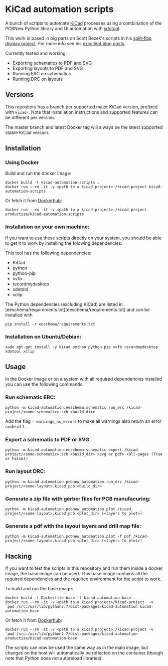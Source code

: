 KiCad automation scripts
========================

A bunch of scripts to automate [KiCad] processes using a combination of the
PCBNew Python library and UI automation with [xdotool].

This work is based in big parts on Scott Bezek's scripts in his
[split-flap display project][split-flap].
For more info see his [excellent blog posts][scot's blog].

Currently tested and working:

- Exporting schematics to PDF and SVG
- Exporting layouts to PDF and SVG
- Running ERC on schematics
- Running DRC on layouts

## Versions

This repository has a branch per supported major KiCad version, prefixed with
`kicad-`. Note that installation instructions and supported features can be
different per version.

The master branch and latest Docker tag will always be the latest supported
stable KiCad version.

## Installation

### Using Docker

Build and run the docker image:

```
docker build -t kicad-automation-scripts .
docker run --rm -it -v <path to a kicad project>:/kicad-project kicad-automation-scripts
```

Or fetch it from [Dockerhub]:

```
docker run --rm -it -v <path to a kicad project>:/kicad-project productize/kicad-automation-scripts
```

### Installation on your own machine:

If you want to use these scripts directly on your system, you should be able to
get it to work by installing the folowing dependencies:

This tool has the following dependencies:
- KiCad
- python
- python-pip
- xvfb
- recordmydesktop
- xdotool
- xclip

The Python dependencies (excluding KiCad) are listed in
[eeschema/requirements.txt][eeschema/requirements.txt] and can be installed with

```
pip install -r eeschema/requirements.txt
```

### Installation on Ubuntu/Debian:

```
sudo apt-get install -y kicad python python-pip xvfb recordmydesktop xdotool xclip
```

## Usage

In the Docker image or on a system with all required dependencies installed you
can use the following commands:

### Run schematic ERC:

```
python -m kicad-automation.eeschema.schematic run_erc /kicad-project/<some-schematic>.sch <build_dir>
```

Add the flag `--warnings_as_errors` to make all warnings also return an error code of `1`.

### Export a schematic to PDF or SVG

```
python -m kicad-automation.eeschema.schematic export /kicad-project/<some-schematic>.sch <build_dir> <svg or pdf> <all-pages (True or False)>
```

### Run layout DRC:

```
python -m kicad-automation.pcbnew_automation.run_drc /kicad-project/<some-layout>.kicad_pcb <build_dir>
```

### Generate a zip file with gerber files for PCB manufacuring:

```
python -m kicad-automation.pcbnew_automation.plot /kicad-project/<some-layout>.kicad_pcb <plot_dir> [<layers to plot>]
```

### Generate a pdf with the layout layers and drill map file:

```
python -m kicad-automation.pcbnew_automation.plot -f pdf /kicad-project/<some-layout>.kicad_pcb <plot_dir> [<layers to plot>]
```

## Hacking

If you want to test the scripts in this repository and run them inside a docker
image, the base image can be used. This base image contains all the required
dependencies and the required environment for the script to work.

To build and run the base image:

```
docker build -f Dockerfile-base -t kicad-automation-base .
docker run --rm -it -v <path to a kicad project>/kicad-project  -v `pwd`/src:/usr/lib/python2.7/dist-packages/kicad-automation kicad-automation-base
```

Or fetch it from [Dockerhub]:

```
docker run --rm -it -v <path to a kicad project>:/kicad-project -v `pwd`/src:/usr/lib/python2.7/dist-packages/kicad-automation productize/kicad-automation-base
```

The scripts can now be used the same way as in the main image, but changes
on the host will automatically be reflected on the container (though note
that Python does not autoreload libraries).

[KiCad]: http://kicad-pcb.org/
[xdotool]: https://github.com/jordansissel/xdotool
[split-flap]: https://github.com/scottbez1/splitflap
[scot's blog]: https://scottbezek.blogspot.be/2016/04/scripting-kicad-pcbnew-exports.html
[Dockerhub]: https://hub.docker.com/r/productize/kicad-automation-scripts
